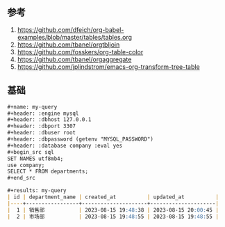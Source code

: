 ## 参考
1. https://github.com/dfeich/org-babel-examples/blob/master/tables/tables.org
2. https://github.com/tbanel/orgtbljoin
3. https://github.com/fosskers/org-table-color
4. https://github.com/tbanel/orgaggregate
5. https://github.com/jplindstrom/emacs-org-transform-tree-table

## 基础

```markdown
#+name: my-query
#+header: :engine mysql
#+header: :dbhost 127.0.0.1
#+header: :dbport 3307
#+header: :dbuser root
#+header: :dbpassword (getenv "MYSQL_PASSWORD")
#+header: :database company :eval yes
#+begin_src sql
SET NAMES utf8mb4;
use company;
SELECT * FROM departments;
#+end_src

#+results: my-query
| id | department_name | created_at          | updated_at          |
|----+-----------------+---------------------+---------------------|
|  1 | 销售部           | 2023-08-15 19:48:38 | 2023-08-15 20:00:45 |
|  2 | 市场部           | 2023-08-15 19:48:55 | 2023-08-15 19:48:55 |
```
